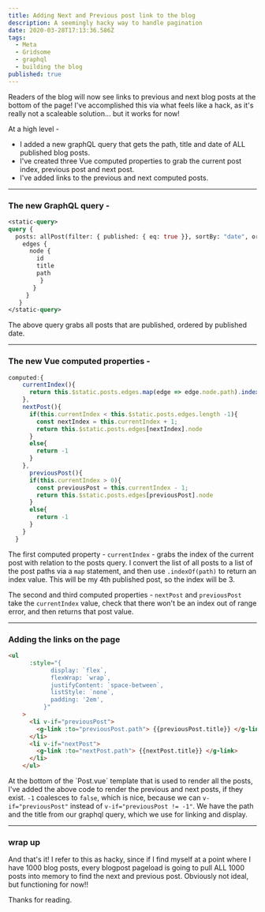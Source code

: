 ```yaml
---
title: Adding Next and Previous post link to the blog
description: A seemingly hacky way to handle pagination
date: 2020-03-28T17:13:36.586Z
tags:
  - Meta
  - Gridsome
  - graphql
  - building the blog
published: true
---
```

Readers of the blog will now see links to previous and next blog posts at the bottom of the page! I've accomplished this via what feels like a hack, as it's really not a scaleable solution... but it works for now!

At a high level - 

* I added a new graphQL query that gets the path, title and date of ALL published blog posts. 
* I've created three Vue computed properties to grab the current post index, previous post and next post. 
* I've added links to the previous and next computed posts. 

- - -

### The new GraphQL query -

```graphQL
<static-query>
query {
  posts: allPost(filter: { published: { eq: true }}, sortBy: "date", order: ASC) {
    edges {
      node {
        id
        title
        path
         }
       }
     }
   }
</static-query>
```

The above query grabs all posts that are published, ordered by published date. 

- - -

### The new Vue computed properties -

```javascript
computed:{
    currentIndex(){
      return this.$static.posts.edges.map(edge => edge.node.path).indexOf(this.$page.post.path)
    },
    nextPost(){
      if(this.currentIndex < this.$static.posts.edges.length -1){
        const nextIndex = this.currentIndex + 1;
        return this.$static.posts.edges[nextIndex].node
      }
      else{
        return -1
      }
    },
      previousPost(){
      if(this.currentIndex > 0){
        const previousPost = this.currentIndex - 1;
        return this.$static.posts.edges[previousPost].node
      }
      else{
        return -1
      }
    }
  }
```

The first computed property - `currentIndex` -  grabs the index of the current post with relation to the posts query. I convert the list of all posts to a list of the post paths via a `map` statement, and then use `.indexOf(path)` to return an index value. This will be my 4th published post, so the index will be 3. 

The second and third computed properties - `nextPost` and `previousPost` take the `currentIndex` value, check that there won't be an index out of range error, and then returns that post value. 

- - -

### Adding the links on the page

```html
<ul
      :style="{
            display: `flex`,
            flexWrap: `wrap`,
            justifyContent: `space-between`,
            listStyle: `none`,
            padding: '2em',
          }"
    >
      <li v-if="previousPost">
        <g-link :to="previousPost.path"> {{previousPost.title}} </g-link>
      </li>
      <li v-if="nextPost">
        <g-link :to="nextPost.path"> {{nextPost.title}} </g-link>
      </li>
    </ul>
```

At the bottom of the \`Post.vue\` template that is used to render all the posts, I've added the above code to render the previous and next posts, if they exist. `-1` coalesces to `false`, which is nice, because we can `v-if="previousPost"` instead of `v-if="previousPost != -1"`. We have the path and the title from our graphql query, which we use for linking and display. 

---
### wrap up

And that's it! I refer to this as hacky, since if I find myself at a point where I have 1000 blog posts, every blogpost pageload is going to pull ALL 1000 posts into memory to find the next and previous post. Obviously not ideal, but functioning for now!!

Thanks for reading. 